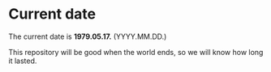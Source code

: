 # Current date

The current date is **1979.05.17.** (YYYY.MM.DD.)

This repository will be good when the world ends, so we will know how long it lasted.